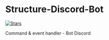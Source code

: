 # Structure-Discord-Bot

[![Stars](https://img.shields.io/github/stars/meliooff/Structure-Discord-Bot)](https://github.com/meliooff/Structure-Discord-Bot)

Command &amp; event handler - Bot Discord
